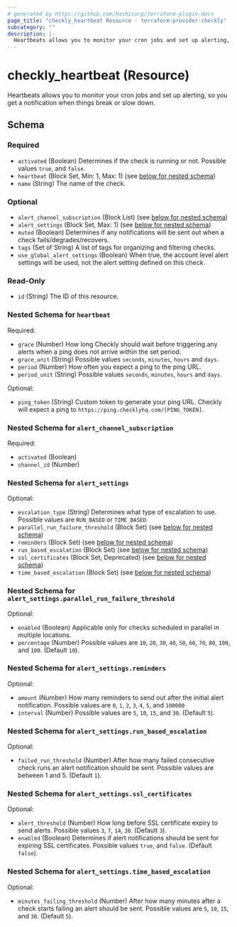 ```yaml
---
# generated by https://github.com/hashicorp/terraform-plugin-docs
page_title: "checkly_heartbeat Resource - terraform-provider-checkly"
subcategory: ""
description: |-
  Heartbeats allows you to monitor your cron jobs and set up alerting, so you get a notification when things break or slow down.
---
```


# checkly_heartbeat (Resource)

Heartbeats allows you to monitor your cron jobs and set up alerting, so you get a notification when things break or slow down.



<!-- schema generated by tfplugindocs -->
## Schema

### Required

- `activated` (Boolean) Determines if the check is running or not. Possible values `true`, and `false`.
- `heartbeat` (Block Set, Min: 1, Max: 1) (see [below for nested schema](#nestedblock--heartbeat))
- `name` (String) The name of the check.

### Optional

- `alert_channel_subscription` (Block List) (see [below for nested schema](#nestedblock--alert_channel_subscription))
- `alert_settings` (Block Set, Max: 1) (see [below for nested schema](#nestedblock--alert_settings))
- `muted` (Boolean) Determines if any notifications will be sent out when a check fails/degrades/recovers.
- `tags` (Set of String) A list of tags for organizing and filtering checks.
- `use_global_alert_settings` (Boolean) When true, the account level alert settings will be used, not the alert setting defined on this check.

### Read-Only

- `id` (String) The ID of this resource.

<a id="nestedblock--heartbeat"></a>
### Nested Schema for `heartbeat`

Required:

- `grace` (Number) How long Checkly should wait before triggering any alerts when a ping does not arrive within the set period.
- `grace_unit` (String) Possible values `seconds`, `minutes`, `hours` and `days`.
- `period` (Number) How often you expect a ping to the ping URL.
- `period_unit` (String) Possible values `seconds`, `minutes`, `hours` and `days`.

Optional:

- `ping_token` (String) Custom token to generate your ping URL. Checkly will expect a ping to `https://ping.checklyhq.com/[PING_TOKEN]`.


<a id="nestedblock--alert_channel_subscription"></a>
### Nested Schema for `alert_channel_subscription`

Required:

- `activated` (Boolean)
- `channel_id` (Number)


<a id="nestedblock--alert_settings"></a>
### Nested Schema for `alert_settings`

Optional:

- `escalation_type` (String) Determines what type of escalation to use. Possible values are `RUN_BASED` or `TIME_BASED`.
- `parallel_run_failure_threshold` (Block Set) (see [below for nested schema](#nestedblock--alert_settings--parallel_run_failure_threshold))
- `reminders` (Block Set) (see [below for nested schema](#nestedblock--alert_settings--reminders))
- `run_based_escalation` (Block Set) (see [below for nested schema](#nestedblock--alert_settings--run_based_escalation))
- `ssl_certificates` (Block Set, Deprecated) (see [below for nested schema](#nestedblock--alert_settings--ssl_certificates))
- `time_based_escalation` (Block Set) (see [below for nested schema](#nestedblock--alert_settings--time_based_escalation))

<a id="nestedblock--alert_settings--parallel_run_failure_threshold"></a>
### Nested Schema for `alert_settings.parallel_run_failure_threshold`

Optional:

- `enabled` (Boolean) Applicable only for checks scheduled in parallel in multiple locations.
- `percentage` (Number) Possible values are `10`, `20`, `30`, `40`, `50`, `60`, `70`, `80`, `100`, and `100`. (Default `10`).


<a id="nestedblock--alert_settings--reminders"></a>
### Nested Schema for `alert_settings.reminders`

Optional:

- `amount` (Number) How many reminders to send out after the initial alert notification. Possible values are `0`, `1`, `2`, `3`, `4`, `5`, and `100000`
- `interval` (Number) Possible values are `5`, `10`, `15`, and `30`. (Default `5`).


<a id="nestedblock--alert_settings--run_based_escalation"></a>
### Nested Schema for `alert_settings.run_based_escalation`

Optional:

- `failed_run_threshold` (Number) After how many failed consecutive check runs an alert notification should be sent. Possible values are between 1 and 5. (Default `1`).


<a id="nestedblock--alert_settings--ssl_certificates"></a>
### Nested Schema for `alert_settings.ssl_certificates`

Optional:

- `alert_threshold` (Number) How long before SSL certificate expiry to send alerts. Possible values `3`, `7`, `14`, `30`. (Default `3`).
- `enabled` (Boolean) Determines if alert notifications should be sent for expiring SSL certificates. Possible values `true`, and `false`. (Default `false`).


<a id="nestedblock--alert_settings--time_based_escalation"></a>
### Nested Schema for `alert_settings.time_based_escalation`

Optional:

- `minutes_failing_threshold` (Number) After how many minutes after a check starts failing an alert should be sent. Possible values are `5`, `10`, `15`, and `30`. (Default `5`).


